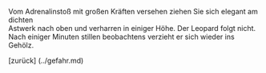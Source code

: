 Vom Adrenalinstoß mit großen Kräften versehen ziehen Sie sich elegant am dichten  
Astwerk nach oben und verharren in einiger Höhe. Der Leopard folgt nicht.
Nach einiger Minuten stillen beobachtens verzieht er sich wieder ins Gehölz.

[zurück] (../gefahr.md)

